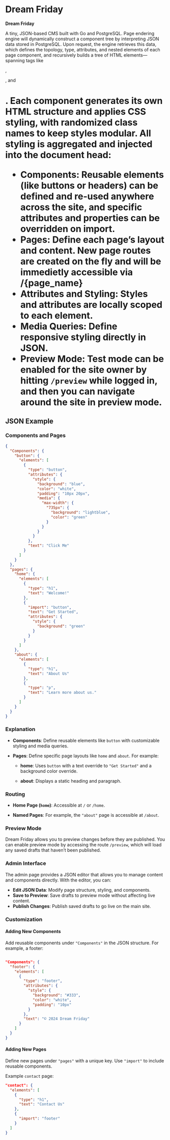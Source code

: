 # Dream Friday

**Dream Friday** 

A tiny, JSON-based CMS built with Go and PostgreSQL. Page endering engine will dynamically construct a component tree by interpreting JSON data stored in PostgreSQL. Upon request, the engine retrieves this data, which defines the topology, type, attributes, and nested elements of each page component, and recursively builds a tree of HTML elements—spanning tags like <div>, <p>, and <h1>. Each component generates its own HTML structure and applies CSS styling, with randomized class names to keep styles modular. All styling is aggregated and injected into the document head:

- **Components**: Reusable elements (like buttons or headers) can be defined and re-used anywhere across the site, and specific attributes and properties can be overridden on import.
- **Pages**: Define each page’s layout and content. New page routes are created on the fly and will be immedietly accessible via /{page_name}
- **Attributes and Styling**: Styles and attributes are locally scoped to each element.
- **Media Queries**: Define responsive styling directly in JSON.
- **Preview Mode**: Test mode can be enabled for the site owner by hitting `/preview` while logged in, and then you can navigate around the site in preview mode.

## JSON Example

### Components and Pages

```json
{
  "Components": {
    "button": {
      "elements": [
        {
          "type": "button",
          "attributes": {
            "style": {
              "background": "blue",
              "color": "white",
              "padding": "10px 20px",
              "media": {
                "max-width": {
                  "735px": {
                    "background": "lightblue",
                    "color": "green"
                  }
                }
              }
            }
          },
          "text": "Click Me"
        }
      ]
    }
  },
  "pages": {
    "home": {
      "elements": [
        {
          "type": "h1",
          "text": "Welcome!"
        },
        {
          "import": "button",
          "text": "Get Started",
          "attributes": {
            "style": {
              "background": "green"
            }
          }
        }
      ]
    },
    "about": {
      "elements": [
        {
          "type": "h1",
          "text": "About Us"
        },
        {
          "type": "p",
          "text": "Learn more about us."
        }
      ]
    }
  }
}
```

### Explanation

- **Components**: Define reusable elements like `button` with customizable styling and media queries.

- **Pages**: Define specific page layouts like `home` and `about`. For example:

  - **home**: Uses `button` with a text override to `"Get Started"` and a background color override.

  - **about**: Displays a static heading and paragraph.

### Routing

- **Home Page (`home`)**: Accessible at `/` or `/home`.

- **Named Pages**: For example, the `"about"` page is accessible at `/about`.

### Preview Mode

Dream Friday allows you to preview changes before they are published. You can enable preview mode by accessing the route `/preview`, which will load any saved drafts that haven’t been published.

### Admin Interface

The admin page provides a JSON editor that allows you to manage content and components directly. With the editor, you can:

- **Edit JSON Data**: Modify page structure, styling, and components.
- **Save to Preview**: Save drafts to preview mode without affecting live content.
- **Publish Changes**: Publish saved drafts to go live on the main site.

### Customization

#### Adding New Components

Add reusable components under `"Components"` in the JSON structure. For example, a footer:

```json

"Components": {
  "footer": {
    "elements": [
      {
        "type": "footer",
        "attributes": {
          "style": {
            "background": "#333",
            "color": "white",
            "padding": "10px"
          }
        },
        "text": "© 2024 Dream Friday"
      }
    ]
  }
}
```

#### Adding New Pages

Define new pages under `"pages"` with a unique key. Use `"import"` to include reusable components.

Example `contact` page:
```json
"contact": {
  "elements": [
    {
      "type": "h1",
      "text": "Contact Us"
    },
    {
      "import": "footer"
    }
  ]
}
```